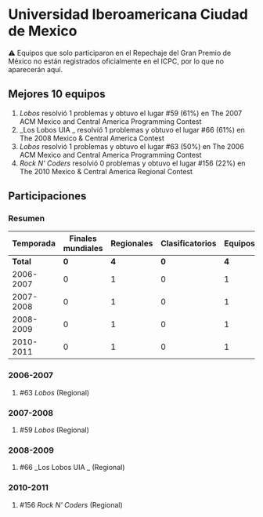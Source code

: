 # Universidad Iberoamericana Ciudad de Mexico

:warning: Equipos que solo participaron en el Repechaje del Gran Premio de México no están registrados oficialmente en el ICPC, por lo que no aparecerán aquí.

## Mejores 10 equipos

1. _Lobos_ resolvió 1 problemas y obtuvo el lugar #59 (61%) en The 2007 ACM Mexico and Central America Programming Contest
1. _Los Lobos UIA _ resolvió 1 problemas y obtuvo el lugar #66 (61%) en The 2008 Mexico & Central America Contest
1. _Lobos_ resolvió 1 problemas y obtuvo el lugar #63 (50%) en The 2006 ACM Mexico and Central America Programming Contest
1. _Rock N' Coders_ resolvió 0 problemas y obtuvo el lugar #156 (22%) en The 2010 Mexico & Central America Regional Contest

## Participaciones

### Resumen

| Temporada | Finales mundiales | Regionales | Clasificatorios | Equipos |
| --- | --- | --- | --- | --- |
| **Total** | **0** | **4** | **0** | **4** |
| 2006-2007 | 0 | 1 | 0 | 1 |
| 2007-2008 | 0 | 1 | 0 | 1 |
| 2008-2009 | 0 | 1 | 0 | 1 |
| 2010-2011 | 0 | 1 | 0 | 1 |

### 2006-2007

1. #63 _Lobos_ (Regional)

### 2007-2008

1. #59 _Lobos_ (Regional)

### 2008-2009

1. #66 _Los Lobos UIA _ (Regional)

### 2010-2011

1. #156 _Rock N' Coders_ (Regional)



